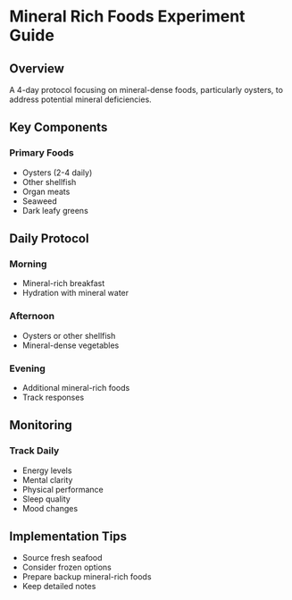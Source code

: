 # Mineral Rich Foods Experiment Guide

## Overview
A 4-day protocol focusing on mineral-dense foods, particularly oysters, to address potential mineral deficiencies.

## Key Components
### Primary Foods
- Oysters (2-4 daily)
- Other shellfish
- Organ meats
- Seaweed
- Dark leafy greens

## Daily Protocol
### Morning
- Mineral-rich breakfast
- Hydration with mineral water

### Afternoon
- Oysters or other shellfish
- Mineral-dense vegetables

### Evening
- Additional mineral-rich foods
- Track responses

## Monitoring
### Track Daily
- Energy levels
- Mental clarity
- Physical performance
- Sleep quality
- Mood changes

## Implementation Tips
- Source fresh seafood
- Consider frozen options
- Prepare backup mineral-rich foods
- Keep detailed notes 